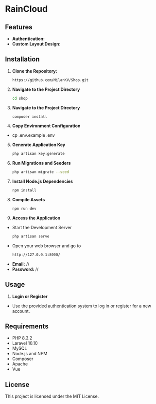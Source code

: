 # RainCloud

## Features

- **Authentication:** 
- **Custom Layout Design:**

## Installation

1. **Clone the Repository:**
   ```bash
   https://github.com/MilanKV/Shop.git
2. **Navigate to the Project Directory** 
    ```bash
    cd shop
3. **Navigate to the Project Directory** 
    ```bash
    composer install
4. **Copy Environment Configuration** 
- cp .env.example .env
5. **Generate Application Key** 
    ```bash
    php artisan key:generate
6. **Run Migrations and Seeders**
    ```bash
    php artisan migrate --seed
7. **Install Node.js Dependencies**
    ```bash
    npm install
8. **Compile Assets**
   ```bash
   npm run dev
9. **Access the Application**
-  Start the Development Server
   ```bash
   php artisan serve
- Open your web browser and go to
   ```bash
   http://127.0.0.1:8000/
- **Email:** //
- **Password:** //

## Usage
1. **Login or Register** 
- Use the provided authentication system to log in or register for a new account.

## Requirements
- PHP 8.3.2
- Laravel 10.10
- MySQL
- Node.js and NPM
- Composer
- Apache
- Vue

## License
This project is licensed under the MIT License.
